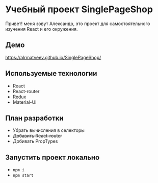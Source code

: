 # Учебный проект SinglePageShop

Привет! меня зовут Александр, это проект для самостоятельного изучения React и его окружения.

## Демо

https://alrmatveev.github.io/SinglePageShop/

## Используемые технологии

- React
- React-router
- Redux
- Material-UI

## План разработки

- Убрать вычисления в селекторы
- ~~Добавить React-router~~
- Добивать PropTypes

## Запустить проект локально

- `npm i`
- `npm start`
